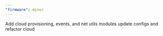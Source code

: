 ```yaml
---
"firmware": minor
---
```


Add cloud provisioning, events, and net utils modules update configs and refactor cloud
